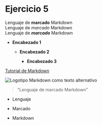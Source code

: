 # Ejercicio 5

Lenguaje de **marcado** Markdown  
Lenguaje de _marcado_ Markdown  
Lenguaje de **_marcado_** Markdown

* **Encabezado 1**  

  * **Encabezado 2**  

    * **Encabezado 3**

[Tutorial de Markdown](https://www.markdowntutorial.com/)

![Logotipo Markdown como texto alternativo][Logo]

>"Lenguaje de marcado Markdown"

* Lenguaje

* Marcado

* Markdown

[Logo]: https://cdn.iconscout.com/icon/free/png-256/markdown-2752127-2284944.png
